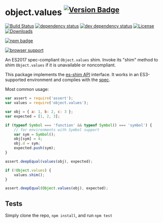 # object.values <sup>[![Version Badge][npm-version-svg]][package-url]</sup>

[![Build Status][travis-svg]][travis-url]
[![dependency status][deps-svg]][deps-url]
[![dev dependency status][dev-deps-svg]][dev-deps-url]
[![License][license-image]][license-url]
[![Downloads][downloads-image]][downloads-url]

[![npm badge][npm-badge-png]][package-url]

[![browser support][testling-svg]][testling-url]

An ES2017 spec-compliant `Object.values` shim. Invoke its "shim" method to shim `Object.values` if it is unavailable or
noncompliant.

This package implements the [es-shim API](https://github.com/es-shims/api) interface. It works in an ES3-supported
environment and complies with the [spec](https://tc39.github.io/ecma262/#sec-object.values).

Most common usage:

```js
var assert = require('assert');
var values = require('object.values');

var obj = { a: 1, b: 2, c: 3 };
var expected = [1, 2, 3];

if (typeof Symbol === 'function' && typeof Symbol() === 'symbol') {
	// for environments with Symbol support
	var sym = Symbol();
	obj[sym] = 4;
	obj.d = sym;
	expected.push(sym);
}

assert.deepEqual(values(obj), expected);

if (!Object.values) {
	values.shim();
}

assert.deepEqual(Object.values(obj), expected);
```

## Tests

Simply clone the repo, `npm install`, and run `npm test`

[package-url]: https://npmjs.com/package/object.values

[npm-version-svg]: http://versionbadg.es/es-shims/Object.values.svg

[travis-svg]: https://travis-ci.org/es-shims/Object.values.svg

[travis-url]: https://travis-ci.org/es-shims/Object.values

[deps-svg]: https://david-dm.org/es-shims/Object.values.svg

[deps-url]: https://david-dm.org/es-shims/Object.values

[dev-deps-svg]: https://david-dm.org/es-shims/Object.values/dev-status.svg

[dev-deps-url]: https://david-dm.org/es-shims/Object.values#info=devDependencies

[testling-svg]: https://ci.testling.com/es-shims/Object.values.png

[testling-url]: https://ci.testling.com/es-shims/Object.values

[npm-badge-png]: https://nodei.co/npm/object.values.png?downloads=true&stars=true

[license-image]: http://img.shields.io/npm/l/object.values.svg

[license-url]: LICENSE

[downloads-image]: http://img.shields.io/npm/dm/object.values.svg

[downloads-url]: http://npm-stat.com/charts.html?package=object.values
